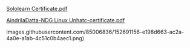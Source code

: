 [Sololearn Certificate.pdf](https://github.com/Aindriladatt/M1_ProjectGoal_Application/files/8010565/Sololearn.Certificate.pdf)


[AindrilaDatta-NDG Linux Unhatc-certificate.pdf](https://github.com/Aindriladatt/M1_ProjectGoal_Application/files/8010572/AindrilaDatta-NDG.Linux.Unhatc-certificate.pdf)

images.githubusercontent.com/85006836/152691156-e198d663-ac2a-4a0e-a1ab-4c51c0b4aec1.png)



